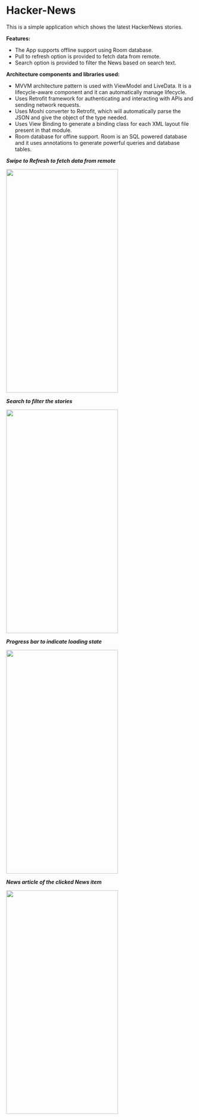 # Hacker-News

This is a simple application which shows the latest HackerNews stories.

**Features:**
* The App supports offline support using Room database. 
* Pull to refresh option is provided to fetch data from remote.
* Search option is provided to filter the News based on search text. 

**Architecture components and libraries used:**
* MVVM architecture pattern is used with ViewModel and LiveData. It is a lifecycle-aware component and it can automatically manage lifecycle. 
* Uses Retrofit framework for authenticating and interacting with APIs and sending network requests.
* Uses Moshi converter to Retrofit, which will automatically parse the JSON and give the object of the type needed.
* Uses View Binding to generate a binding class for each XML layout file present in that module.
* Room database for offine support. Room is an SQL powered database and it uses annotations to generate powerful queries and database tables.



***Swipe to Refresh to fetch data from remote***

<img src="https://user-images.githubusercontent.com/59041442/205419099-b4612095-8151-4bcc-9c8c-6c04b35770b3.png" width="300" height="600">



***Search to filter the stories***

<img src="https://user-images.githubusercontent.com/59041442/205419761-987df4cd-3ea1-429e-8a29-503b9e3b37b9.png" width="300" height="600">




***Progress bar to indicate loading state***

<img src="https://user-images.githubusercontent.com/59041442/205419828-0d1d1356-bed4-4e57-9287-a3fae71eecc4.png" width="300" height="600">




***News article of the clicked News item***

<img src="https://user-images.githubusercontent.com/59041442/205419873-3570c9f5-ad8e-4ec8-88b2-74858eb3c381.png" width="300" height="600">





